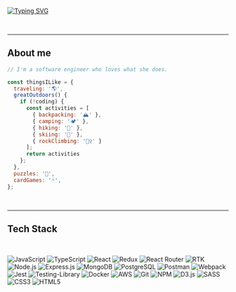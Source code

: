 [![Typing SVG](https://readme-typing-svg.demolab.com?font=Fira+Code&size=34&duration=3000&pause=200&background=000000&vCenter=true&multiline=true&width=800&height=150&lines=Hello+hello!+%F0%9F%91%8B;My+name+is+Kasey+and+I+like+to+code+%F0%9F%91%A9%E2%80%8D%F0%9F%92%BB)](https://git.io/typing-svg)

<br> 

---

## About me

``` js
// I'm a software engineer who loves what she does. 

const thingsILike = {
  traveling: '🌎',
  greatOutdoors() {
    if (!coding) {
      const activities = [
        { backpacking: '🏔' },
        { camping: '🏕' },
        { hiking: '🥾' },
        { skiing: '🎿' },
        { rockClimbing: '🧗‍♀' }
      ];
      return activities
    };
  },
  puzzles: '🧩',
  cardGames: '🃏',
};
```

<br>

---

## Tech Stack

<br>

![JavaScript][JS]
![TypeScript][TS]
![React][React]
![Redux][Redux]
![React Router][React Router]
![RTK][RTK]
![Node.js][Node]
![Express.js][Express]
![MongoDB][MongoDB]
![PostgreSQL][Postgres]
![Postman][Postman]
![Webpack][Webpack]
![Jest][Jest]
![Testing-Library][Testing-Library]
![Docker][Docker]
![AWS][AWS]
![Git][Git]
![NPM][NPM]
![D3.js][D3.js]
![SASS][SASS]
![CSS3][CSS3]
![HTML5][HTML5]
<!--
**kaseywolff/kaseywolff** is a ✨ _special_ ✨ repository because its `README.md` (this file) appears on your GitHub profile.

Here are some ideas to get you started:

- 🔭 I’m currently working on ...
- 🌱 I’m currently learning ...
- 👯 I’m looking to collaborate on ...
- 🤔 I’m looking for help with ...
- 💬 Ask me about ...
- 📫 How to reach me: ...
- 😄 Pronouns: ...
- ⚡ Fun fact: ...
-->


<!-- BADGES/ SHIELDS URLS -->
[AWS]: https://img.shields.io/badge/AWS-%23FF9900.svg?style=for-the-badge&logo=amazon-aws&logoColor=white
[CSS3]: https://img.shields.io/badge/css3-%231572B6.svg?style=for-the-badge&logo=css3&logoColor=white
[D3.js]: https://img.shields.io/badge/d3.js-F9A03C?style=for-the-badge&logo=d3.js&logoColor=white
[Docker]: https://img.shields.io/badge/docker-%230db7ed.svg?style=for-the-badge&logo=docker&logoColor=white
[Express]: https://img.shields.io/badge/express.js-%23404d59.svg?style=for-the-badge&logo=express&logoColor=%2361DAFB
[Git]: https://img.shields.io/badge/git-%23F05033.svg?style=for-the-badge&logo=git&logoColor=white
[HTML5]: https://img.shields.io/badge/html5-%23E34F26.svg?style=for-the-badge&logo=html5&logoColor=white
[Jest]: https://img.shields.io/badge/-jest-%23C21325?style=for-the-badge&logo=jest&logoColor=white
[JS]: https://img.shields.io/badge/javascript-%23323330.svg?style=for-the-badge&logo=javascript&logoColor=%23F7DF1E
[MongoDB]: https://img.shields.io/badge/MongoDB-%234ea94b.svg?style=for-the-badge&logo=mongodb&logoColor=white
[Node]: https://img.shields.io/badge/node.js-6DA55F?style=for-the-badge&logo=node.js&logoColor=white
[NPM]: https://img.shields.io/badge/NPM-%23CB3837.svg?style=for-the-badge&logo=npm&logoColor=white
[Postgres]: https://img.shields.io/badge/postgres-%23316192.svg?style=for-the-badge&logo=postgresql&logoColor=white
[Postman]: https://img.shields.io/badge/Postman-FF6C37?style=for-the-badge&logo=postman&logoColor=white
[React]: https://img.shields.io/badge/react-%2320232a.svg?style=for-the-badge&logo=react&logoColor=%2361DAFB
[React Router]: https://img.shields.io/badge/React_Router-CA4245?style=for-the-badge&logo=react-router&logoColor=white
[Redux]: https://img.shields.io/badge/redux-%23593d88.svg?style=for-the-badge&logo=redux&logoColor=white
[RTK]: https://img.shields.io/badge/RTK-563D7C?style=for-the-badge&logo=redux&logoColor=white
[SASS]: https://img.shields.io/badge/SASS-hotpink.svg?style=for-the-badge&logo=SASS&logoColor=white
[Testing-Library]: https://img.shields.io/badge/-TestingLibrary-%23E33332?style=for-the-badge&logo=testing-library&logoColor=white
[TS]: https://img.shields.io/badge/typescript-%23007ACC.svg?style=for-the-badge&logo=typescript&logoColor=white
[Webpack]: https://img.shields.io/badge/webpack-%238DD6F9.svg?style=for-the-badge&logo=webpack&logoColor=black